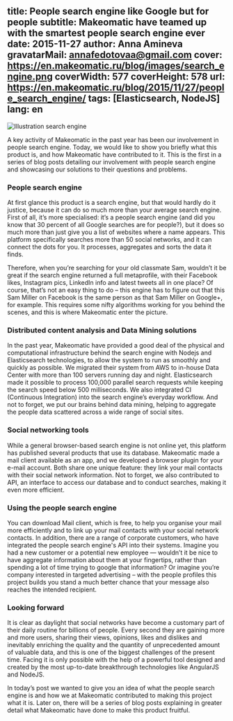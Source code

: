 title: People search engine like Google but for people
subtitle: Makeomatic have teamed up with the smartest people search engine ever
date: 2015-11-27
author: Anna Amineva
gravatarMail: annafedotovaa@gmail.com
cover: https://en.makeomatic.ru/blog/images/search_engine.png
coverWidth: 577
coverHeight: 578
url: https://en.makeomatic.ru/blog/2015/11/27/people_search_engine/
tags: [Elasticsearch, NodeJS]
lang: en
---

![Illustration search engine](/blog/images/search_engine.png)

A key activity of Makeomatic in the past year has been our involvement in people search engine. Today, we would like to show you briefly what this product is, and how Makeomatic have contributed to it. This is the first in a series of blog posts detailing our involvement with people search engine and showcasing our solutions to their questions and problems.

<!-- more -->

### People search engine

At first glance this product is a search engine, but that would hardly do it justice, because it can do so much more than your average search engine. First of all, it’s more specialised: it’s a people search engine (and did you know that 30 percent of all Google searches are for people?), but it does so much more than just give you a list of websites where a name appears. This platform specifically searches more than 50 social networks, and it can connect the dots for you. It processes, aggregates and sorts the data it finds. 

Therefore, when you’re searching for your old classmate Sam, wouldn’t it be great if the search engine returned a full metaprofile, with their Facebook likes, Instagram pics, LinkedIn info and latest tweets all in one place? Of course, that’s not an easy thing to do – this engine has to figure out that this Sam Miller on Facebook is the same person as that Sam Miller on Google+, for example. This requires some nifty algorithms working for you behind the scenes, and this is  where Makeomatic enter the picture.

### Distributed content analysis and Data Mining solutions

In the past year, Makeomatic have provided a good deal of the physical and computational infrastructure behind the search engine with Nodejs and Elasticsearch technologies, to allow the system to run as smoothly and quickly as possible. We migrated their system from AWS to in-house Data Center with more than 100 servers running day and night. Elasticsearch made it possible to process 100,000 parallel search requests while keeping the search speed below 500 milliseconds. We also integrated CI (Continuous Integration) into the search engine’s everyday workflow. And not to forget, we put our brains behind data mining, helping to aggregate the people data scattered across a wide range of social sites.

### Social networking tools

While a general browser-based search engine is not online yet, this platform has published several products that use its database. Makeomatic made a mail client available as an app, and we developed a browser plugin for your e-mail account. Both share one unique feature: they link your mail contacts with their social network information. Not to forget, we also contributed to API, an interface to access our database and to conduct searches, making it even more efficient.

### Using the people search engine

You can download Mail client, which is free, to help you organise your mail more efficiently and to link up your mail contacts with your social network contacts. In addition, there are a range of corporate customers, who have integrated the people search engine's API into their systems. Imagine you had a new customer or a potential new employee — wouldn’t it be nice to have aggregate information about them at your fingertips, rather than spending a lot of time trying to google that information? Or imagine you’re company interested in targeted advertising – with the people profiles this project builds you stand a much better chance that your message also reaches the intended recipient.

### Looking forward

It is clear as daylight that social networks have become a customary part of their daily routine for billions of people. Every second they are gaining more and more users, sharing their views, opinions, likes and dislikes and inevitably enriching the quality and the quantity of unprecedented amount of valuable data, and this is one of the biggest challenges of the present time. Facing it is only possible with the help of a powerful tool designed and created by the most up-to-date breakthrough technologies like AngularJS and NodeJS. 

In today’s post we wanted to give you an idea of what the people search engine is and how we at Makeomatic contributed to making this project what it is. Later on, there will be a series of blog posts explaining in greater detail what Makeomatic have done to make this product fruitful.
